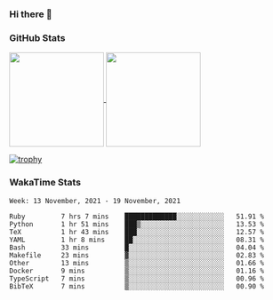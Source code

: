 ### Hi there 👋

### GitHub Stats

<a href="https://github.com/anuraghazra/github-readme-stats">
  <img align="center" height="170px" src="https://github-readme-stats.vercel.app/api/top-langs/?username=tksfjt1024&layout=compact&count_private=true&show_icons=true&show_icons=true&theme=graywhite" />
</a>
<a href="https://github.com/anuraghazra/github-readme-stats">
  <img align="center" height="170px" src="https://github-readme-stats.vercel.app/api?username=tksfjt1024&count_private=true&show_icons=true&show_icons=true&theme=graywhite" />
</a>

[![trophy](https://github-profile-trophy.vercel.app/?username=tksfjt1024)](https://github.com/ryo-ma/github-profile-trophy)

### WakaTime Stats

<!--START_SECTION:waka-->
```text
Week: 13 November, 2021 - 19 November, 2021

Ruby         7 hrs 7 mins    █████████████░░░░░░░░░░░░   51.91 % 
Python       1 hr 51 mins    ███▒░░░░░░░░░░░░░░░░░░░░░   13.53 % 
TeX          1 hr 43 mins    ███░░░░░░░░░░░░░░░░░░░░░░   12.57 % 
YAML         1 hr 8 mins     ██░░░░░░░░░░░░░░░░░░░░░░░   08.31 % 
Bash         33 mins         █░░░░░░░░░░░░░░░░░░░░░░░░   04.04 % 
Makefile     23 mins         ▓░░░░░░░░░░░░░░░░░░░░░░░░   02.83 % 
Other        13 mins         ▒░░░░░░░░░░░░░░░░░░░░░░░░   01.66 % 
Docker       9 mins          ▒░░░░░░░░░░░░░░░░░░░░░░░░   01.16 % 
TypeScript   7 mins          ▒░░░░░░░░░░░░░░░░░░░░░░░░   00.96 % 
BibTeX       7 mins          ▒░░░░░░░░░░░░░░░░░░░░░░░░   00.90 % 
```
<!--END_SECTION:waka-->

